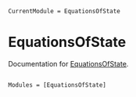 ```@meta
CurrentModule = EquationsOfState
```

# EquationsOfState

Documentation for [EquationsOfState](https://github.com/MineralsCloud/EquationsOfState.jl).

```@index
```

```@autodocs
Modules = [EquationsOfState]
```
